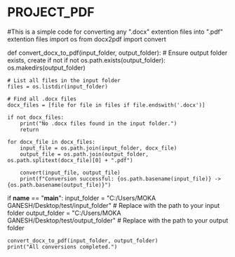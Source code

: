 # PROJECT_PDF
#This is a simple code for converting any  ".docx"  extention files into ".pdf"  extention files
import os
from docx2pdf import convert

def convert_docx_to_pdf(input_folder, output_folder):
    # Ensure output folder exists, create if not
    if not os.path.exists(output_folder):
        os.makedirs(output_folder)

    # List all files in the input folder
    files = os.listdir(input_folder)

    # Find all .docx files
    docx_files = [file for file in files if file.endswith('.docx')]

    if not docx_files:
        print("No .docx files found in the input folder.")
        return
    
    for docx_file in docx_files:
        input_file = os.path.join(input_folder, docx_file)
        output_file = os.path.join(output_folder, os.path.splitext(docx_file)[0] + ".pdf")

        convert(input_file, output_file)
        print(f"Conversion successful: {os.path.basename(input_file)} -> {os.path.basename(output_file)}")

if __name__ == "__main__":
    input_folder = "C:/Users/MOKA GANESH/Desktop/test/input_folder"  # Replace with the path to your input folder
    output_folder = "C:/Users/MOKA GANESH/Desktop/test/output_folder"  # Replace with the path to your output folder

    convert_docx_to_pdf(input_folder, output_folder)
    print("All conversions completed.")

